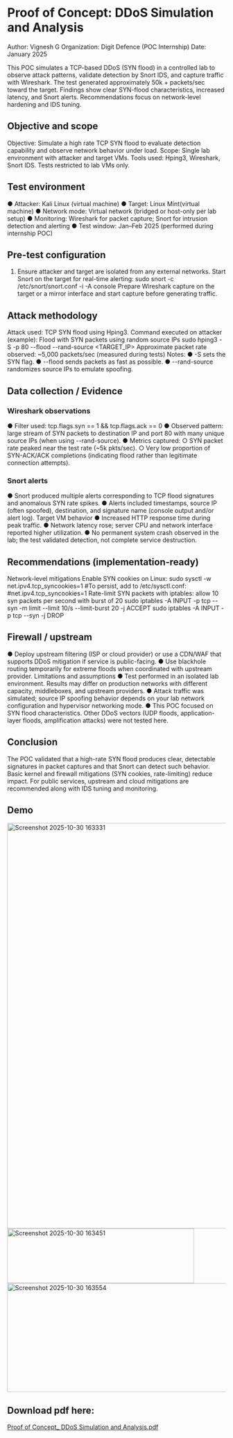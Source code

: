 
# Proof of Concept: DDoS Simulation and Analysis
Author: Vignesh G
Organization: Digit Defence (POC Internship)
Date: January 2025

This POC simulates a TCP-based DDoS (SYN flood) in a controlled lab to observe attack patterns, validate
detection by Snort IDS, and capture traffic with Wireshark. The test generated approximately 50k + 
packets/sec toward the target.
Findings show clear SYN-flood characteristics, increased latency, and Snort
alerts. Recommendations focus on network-level hardening and IDS tuning.


## Objective and scope
Objective: Simulate a high rate TCP SYN flood to evaluate detection capability and observe network behavior
under load.
Scope: Single lab environment with attacker and target VMs. Tools used: Hping3, Wireshark, Snort IDS. Tests
restricted to lab VMs only.


## Test environment
● Attacker: Kali Linux (virtual machine)
● Target: Linux Mint(virtual machine)
● Network mode: Virtual network (bridged or host-only per lab setup)
● Monitoring: Wireshark for packet capture; Snort for intrusion detection and alerting
● Test window: Jan–Feb 2025 (performed during internship POC)

## Pre-test configuration
1. Ensure attacker and target are isolated from any external networks.
Start Snort on the target for real-time alerting:
sudo snort -c /etc/snort/snort.conf -i <Interface name> -A console
Prepare Wireshark capture on the target or a mirror interface and start capture before generating traffic.


## Attack methodology
Attack used: TCP SYN flood using Hping3.
Command executed on attacker (example):
Flood with SYN packets using random source IPs
sudo hping3 -S -p 80 --flood --rand-source <TARGET_IP>
Approximate packet rate observed: ~5,000 packets/sec (measured during tests)
Notes:
● -S sets the SYN flag.
● --flood sends packets as fast as possible.
● --rand-source randomizes source IPs to emulate spoofing.


## Data collection / Evidence
### Wireshark observations
● Filter used: tcp.flags.syn == 1 && tcp.flags.ack == 0
● Observed pattern: large stream of SYN packets to destination IP and port 80 with many unique source
IPs (when using --rand-source).
● Metrics captured:
○ SYN packet rate peaked near the test rate (~5k pkts/sec).
○ Very low proportion of SYN-ACK/ACK completions (indicating flood rather than legitimate
connection attempts).
### Snort alerts
● Snort produced multiple alerts corresponding to TCP flood signatures and anomalous SYN rate spikes.
● Alerts included timestamps, source IP (often spoofed), destination, and signature name (console output
and/or alert log).
Target VM behavior
● Increased HTTP response time during peak traffic.
● Network latency rose; server CPU and network interface reported higher utilization.
● No permanent system crash observed in the lab; the test validated detection, not complete service
destruction.

## Recommendations (implementation-ready)
Network-level mitigations
Enable SYN cookies on Linux:
sudo sysctl -w net.ipv4.tcp_syncookies=1
#To persist, add to /etc/sysctl.conf:
#net.ipv4.tcp_syncookies=1
Rate-limit SYN packets with iptables:
allow 10 syn packets per second with burst of 20
sudo iptables -A INPUT -p tcp --syn -m limit --limit 10/s --limit-burst 20 -j ACCEPT
sudo iptables -A INPUT -p tcp --syn -j DROP
## Firewall / upstream
● Deploy upstream filtering (ISP or cloud provider) or use a CDN/WAF that supports DDoS mitigation if
service is public-facing.
● Use blackhole routing temporarily for extreme floods when coordinated with upstream provider.
Limitations and assumptions
● Test performed in an isolated lab environment. Results may differ on production networks with different
capacity, middleboxes, and upstream providers.
● Attack traffic was simulated; source IP spoofing behavior depends on your lab network configuration
and hypervisor networking mode.
● This POC focused on SYN flood characteristics. Other DDoS vectors (UDP floods, application-layer
floods, amplification attacks) were not tested here.

## Conclusion
The POC validated that a high-rate SYN flood produces clear, detectable signatures in packet captures and
that Snort can detect such behavior. Basic kernel and firewall mitigations (SYN cookies, rate-limiting) reduce
impact. For public services, upstream and cloud mitigations are recommended along with IDS tuning and
monitoring.

## Demo

<img width="1866" height="935" alt="Screenshot 2025-10-30 163331" src="https://github.com/user-attachments/assets/12072472-f6b7-4b13-bef6-cb1c29c1b68e" />

<img width="431" height="126" alt="Screenshot 2025-10-30 163451" src="https://github.com/user-attachments/assets/d6661a65-923c-4088-9ca3-de8b5603cb4b" />

<img width="1910" height="251" alt="Screenshot 2025-10-30 163554" src="https://github.com/user-attachments/assets/96a84335-df88-4a1c-9217-366c1b8599c0" />

## Download pdf here:
[Proof of Concept_ DDoS Simulation and Analysis.pdf](https://github.com/user-attachments/files/23232448/Proof.of.Concept_.DDoS.Simulation.and.Analysis.pdf)


